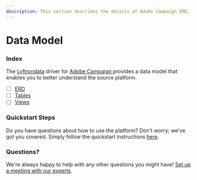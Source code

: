 ```yaml
---
description: This section describes the details of Adobe Campaign ERD, Tables, and Views.
---
```


# Data Model

### Index

The  [Lyftrondata](https://www.lyftrondata.com/) driver for [Adobe Campaign](https://www.lyftrondata.com/integration/adobe-campaign/)[ ](https://www.lyftrondata.com/integration/adobe-campaign/)provides a data model that enables you to better understand the source platform.

* [ ] [ERD](../../../marketing-analytics/adobe-campaign/data-model/erd.md)
* [ ] [Tables](../../../marketing-analytics/adobe-campaign/data-model/tables.md)
* [ ] [Views](../../../marketing-analytics/adobe-campaign/data-model/views.md)

### Quickstart Steps

Do you have questions about how to use the platform? Don't worry; we've got you covered. Simply follow the quickstart instructions [here](../../../../quickstart-steps.md).

### Questions? <a href="#questions" id="questions"></a>

We're always happy to help with any other questions you might have! [Set up a meeting with our experts](https://www.lyftrondata.com/book-a-meeting/).


